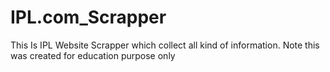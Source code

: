 # IPL.com_Scrapper
This Is IPL Website Scrapper which collect all kind of information. Note this was created for education purpose only
